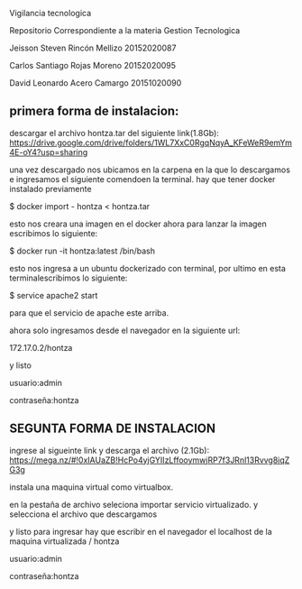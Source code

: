 Vigilancia tecnologica

Repositorio Correspondiente a la materia Gestion Tecnologica

Jeisson Steven Rincón Mellizo 20152020087

Carlos Santiago Rojas Moreno 20152020095

David Leonardo Acero Camargo 20151020090

primera forma de instalacion:
-----------------------------------------

descargar el archivo hontza.tar del siguiente link(1.8Gb):
https://drive.google.com/drive/folders/1WL7XxC0RgqNqyA_KFeWeR9emYm4E-oY4?usp=sharing

una vez descargado nos ubicamos en la carpena en la que lo descargamos e ingresamos el siguiente comendoen la terminal. 
hay que tener docker instalado previamente

$ docker import - hontza < hontza.tar

esto nos creara una imagen en el docker ahora para lanzar la imagen escribimos lo siguiente:

$ docker run -it hontza:latest /bin/bash

esto nos ingresa a un ubuntu dockerizado con terminal, por ultimo en esta terminalescribimos lo siguiente:

$ service apache2 start

para que el servicio de apache este arriba.

ahora solo ingresamos desde el navegador en la siguiente url:

172.17.0.2/hontza

y listo 

usuario:admin

contraseña:hontza

SEGUNTA FORMA DE INSTALACION
--------------------------------------------
ingrese al sigueinte link y descarga el archivo (2.1Gb):
https://mega.nz/#!0xIAUaZB!HcPo4yjGYIIzLffooymwjRP7f3JRnl13Rvvg8iqZG3g

instala una maquina virtual como virtualbox.

en la pestaña de archivo seleciona importar servicio virtualizado.
y selecciona el archivo que descargamos 

y listo
para ingresar hay que escribir en el navegador el localhost de la maquina virtualizada / hontza

usuario:admin

contraseña:hontza

